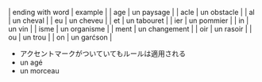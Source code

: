 | ending with word | example       |
| age              | un paysage    |
| acle             | un obstacle   |
| al               | un cheval     |
| eu               | un cheveu     |
| et               | un tabouret   |
| ier              | un pommier    |
| in               | un vin        |
| isme             | un organisme  |
| ment             | un changement |
| oir              | un rasoir     |
| ou               | un trou       |
| on               | un garćson    |
* アクセントマークがついていてもルールは適用される
* un agé
* un morceau
